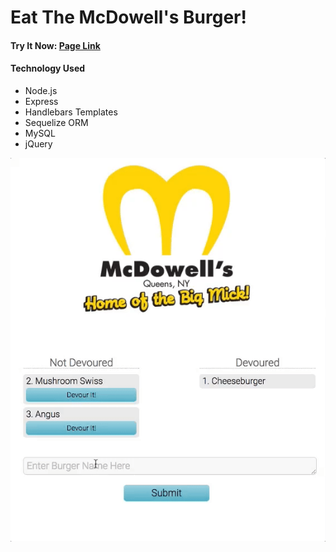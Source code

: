 # Eat The McDowell's Burger!

#### Try It Now: [Page Link](https://alek-burger.herokuapp.com/)

#### Technology Used
* Node.js
* Express
* Handlebars Templates
* Sequelize ORM
* MySQL
* jQuery

![Example](./screenshot/example.gif)
